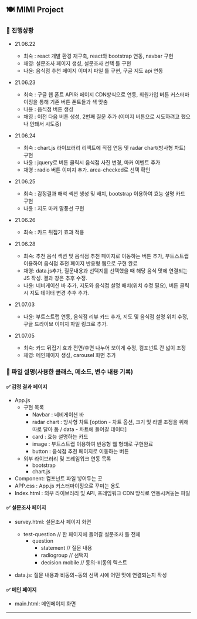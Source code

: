 ## 🍽 MIMI Project
### 📍 진행상황

- 21.06.22    
  - 최숙 : react 개발 환경 재구축, react와 bootstrap 연동, navbar 구현 
  - 채영: 설문조사 페이지 생성, 설문조사 선택 틀 구현
  - 나윤: 음식점 추천 페이지 이미지 파일 틀 구현, 구글 지도 api 연동

- 21.06.23
  - 최숙 : 구글 웹 폰트 API와 페이지 CDN방식으로 연동, 회원가입 버튼 커스터마이징을 통해 기존 버튼 폰트들과 색 맞춤
  - 나윤 : 음식점 버튼 생성
  - 채영 : 이전 다음 버튼 생성, 2번째 질문 추가 (이미지 버튼으로 시도하려고 했으나 안돼서 시도중)

- 21.06.24
  - 최숙 : chart.js 라이브러리 리액트에 직접 연동 및 radar chart(방사형 차트) 구현
  - 나윤 : jquery로 버튼 클릭시 음식점 사진 변경, 마커 이벤트 추가
  - 채영 : radio 버튼 이미지 추가. area-checked로 선택 확인

- 21.06.25
  - 최숙 : 감정결과 해석 섹션 생성 및 배치, bootstrap 이용하여 효능 설명 카드 구현 
  - 나윤 : 지도 마커 말풍선 구현
 
- 21.06.26
  - 최숙 : 카드 뒤집기 효과 적용 

- 21.06.28
  - 최숙: 추천 음식 섹션 및 음식점 추천 페이지로 이동하는 버튼 추가, 부트스트랩 이용하여 음식점 추천 페이지 반응형 웹으로 구현 완료
  - 채영: data.js추가, 질문내용과 선택지를 선택했을 때 해당 음식 맛에 연결되는 JS 작성. 결과 창은 추후 수정.
  - 나윤: 네비게이션 바 추가, 지도와 음식점 설명 배치(위치 수정 필요), 버튼 클릭시 지도 데이터 변경 추후 추가.

- 21.07.03
  - 나윤: 부트스트랩 연동, 음식점 리뷰 카드 추가, 지도 및 음식점 설명 위치 수정, 구글 드라이브 이미지 파일 링크로 추가.

- 21.07.05
  - 최숙: 카드 뒤집기 효과 전면/후면 나누어 보이게 수정, 컴포넌트 간 넓이 조정
  - 채영: 메인페이지 생성, carousel 화면 추가
  
### 📍 파일 설명(사용한 클래스, 메소드, 변수 내용 기록)
#### ✅ 감정 결과 페이지
- App.js
  - 구현 목록
    -  Navbar : 네비게이션 바
    -  radar chart : 방사형 차트 [option - 차트 옵션, 크기 및 라벨 조정을 위해 따로 달아 둠 / data - 차트에 들어갈 데이터]
    -  card : 효능 설명하는 카드
    -  image : 부트스트랩 이용하여 반응형 웹 형태로 구현완료
    -  button : 음식점 추천 페이지로 이동하는 버튼
  - 외부 라이브러리 및 프레임워크 연동 목록
    - bootstrap
    - chart.js     
- Component: 컴포넌트 파일 넣어두는 곳
- APP.css : App.js 커스터마이징으로 꾸미는 용도
- Index.html : 외부 라이브러리 및 API, 프레임워크 CDN 방식로 연동시켜놓는 파일 

#### ✅ 설문조사 페이지
- survey.html: 설문조사 페이지 화면
    - test-question // 한 페이지에 들어갈 설문조사 틀 전체
      - question
        - statement // 질문 내용
        - radiogroup // 선택지
        - decision mobile // 동의-비동의 텍스트
        
- data.js: 질문 내용과 비동의~동의 선택 시에 어떤 맛에 연결되는지 작성

#### ✅ 메인 페이지
- main.html: 메인페이지 화면
---
